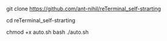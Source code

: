 git clone https://github.com/ant-nihil/reTerminal_self-strarting

cd reTerminal_self-strarting

chmod +x auto.sh
bash ./auto.sh
